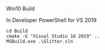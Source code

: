 Win10 Build

In Developer PowerShell for VS 2019
```
cd Build
cmake -G "Visual Studio 16 2019" ..
MSBuild.exe .\Glitter.sln
```